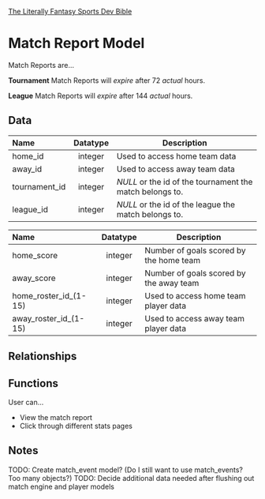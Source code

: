 [The Literally Fantasy Sports Dev Bible](https://github.com/mharr171/The-Literally-Fantasy-Sports-Dev-Bible)

# Match Report Model

Match Reports are...

**Tournament** Match Reports will *expire* after 72 *actual* hours.

**League** Match Reports will *expire* after 144 *actual* hours.

## Data

| Name | Datatype | Description |
|:--- |:---:| --- |
| home_id | integer | Used to access home team data |
| away_id | integer | Used to access away team data |
| tournament_id | integer | *NULL* or the id of the tournament the match belongs to. |
| league_id | integer | *NULL* or the id of the league the match belongs to. |

| Name | Datatype | Description |
|:--- |:---:| --- |
| home_score | integer | Number of goals scored by the home team |
| away_score | integer | Number of goals scored by the away team |
| home_roster_id_(1-15) | integer | Used to access home team player data |
| away_roster_id_(1-15) | integer | Used to access away team player data |

##  Relationships

<!-- ```ruby
has_many :match_events
``` -->

## Functions

User can...

+ View the match report
+ Click through different stats pages

## Notes

TODO: Create match_event model? (Do I still want to use match_events? Too many objects?)
TODO: Decide additional data needed after flushing out match engine and player models
